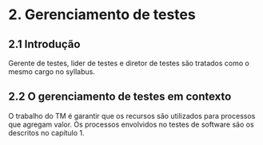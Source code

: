 # 2. Gerenciamento de testes

## 2.1 Introdução

Gerente de testes, lider de testes e diretor de testes são tratados como o mesmo cargo no syllabus.

## 2.2 O gerenciamento de testes em contexto

O trabalho do TM é garantir que os recursos são utilizados para processos que agregam valor. Os processos envolvidos no testes de software são os descritos no capítulo 1.
